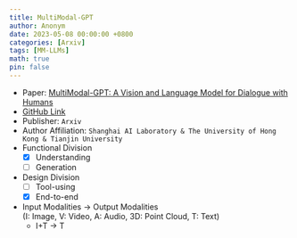 ```yaml
---
title: MultiModal-GPT
author: Anonym
date: 2023-05-08 00:00:00 +0800
categories: [Arxiv]
tags: [MM-LLMs]
math: true
pin: false
---
```


- Paper: [MultiModal-GPT: A Vision and Language Model for Dialogue with Humans](https://arxiv.org/abs/2305.04790)
- [GitHub Link](https://github.com/open-mmlab/Multimodal-GPT)
- Publisher: `Arxiv`
- Author Affiliation: `Shanghai AI Laboratory & The University of Hong Kong & Tianjin University`
- Functional Division
  + [x] Understanding
  + [ ] Generation
- Design Division
  + [ ] Tool-using
  + [x] End-to-end
- Input Modalities $\rightarrow$ Output Modalities <br />(I: Image, V: Video, A: Audio, 3D: Point Cloud, T: Text)
  + I+T $\rightarrow$ T
